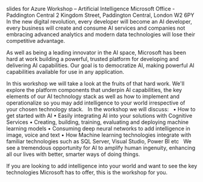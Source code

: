 slides for Azure Workshop – Artificial Intelligence 
Microsoft Office - Paddington Central
2 Kingdom Street, Paddington Central, London W2 6PY
 
In the new digital revolution, every developer will become an AI developer, every business will create and consume AI services and companies not embracing advanced analytics and modern data technologies will lose their competitive advantage.

As well as being a leading innovator in the AI space, Microsoft has been hard at work building a powerful, trusted platform for developing and delivering AI capabilities. Our goal is to democratize AI, making powerful AI capabilities available for use in any application.

In this workshop we will take a look at the fruits of that hard work. We'll explore the platform components that underpin AI capabilities, the key elements of our AI technology stack as well as how to implement and operationalize so you may add intelligence to your world irrespective of your chosen technology stack.
 
In the workshop we will discuss:
 
	• How to get started with AI
	• Easily integrating AI into your solutions with Cognitive Services
	• Creating, building, training, evaluating and deploying machine learning models
	• Consuming deep neural networks to add intelligence in image, voice and text
	• How Machine learning technologies integrate with familiar technologies such as SQL Server, Visual Studio, Power BI etc
 
We see a tremendous opportunity for AI to amplify human ingenuity, enhancing all our lives with better, smarter ways of doing things.

If you are looking to add intelligence into your world and want to see the key technologies Microsoft has to offer, this is the workshop for you. 
